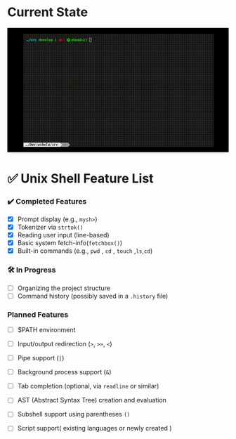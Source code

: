 # Current State

![Demo](assets/output.gif)

# ✅ Unix Shell Feature List

### ✔️ Completed Features
- [x] Prompt display (e.g., `mysh>`)
- [x] Tokenizer via `strtok()`
- [x] Reading user input (line-based)
- [x] Basic system fetch-info(`fetchbox()`)
- [x] Built-in commands (e.g., `pwd` , `cd` , `touch` ,`ls`,`cd`)
### 🛠️ In Progress
- [ ] Organizing the project structure
- [ ] Command history (possibly saved in a `.history` file)
### Planned Features
- [ ] $PATH environment
- [ ] Input/output redirection (`>`, `>>`, `<`)
- [ ] Pipe support (`|`)
- [ ] Background process support (`&`)
- [ ] Tab completion (optional, via `readline` or similar)
- [ ] AST (Abstract Syntax Tree) creation and evaluation
- [ ] Subshell support using parentheses `()`
- [ ] Script support( existing languages or newly created ) 

